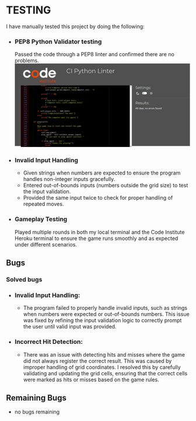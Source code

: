 # TESTING
I have manually tested this project by doing the following:
+ ### PEP8 Python Validator testing
    Passed the code through a PEP8 linter and confirmed there are no problems.
    ![PEP8 Python Validator testing](images/testing.jpg)
+ ### Invalid Input Handling
    + Given strings when numbers are expected to ensure the program handles non-integer inputs gracefully.
    + Entered out-of-bounds inputs (numbers outside the grid size) to test the input validation.
    + Provided the same input twice to check for proper handling of repeated moves.
+ ### Gameplay Testing
    Played multiple rounds in both my local terminal and the Code Institute Heroku terminal to ensure the game runs smoothly and as expected under different scenarios.

## Bugs
### Solved bugs
+ ### Invalid Input Handling:
    + The program failed to properly handle invalid inputs, such as strings when numbers were expected or out-of-bounds numbers. This issue was fixed by refining the input validation logic to correctly prompt the user until valid input was provided.
+ ### Incorrect Hit Detection:
    + There was an issue with detecting hits and misses where the game did not always register the correct result. This was caused by improper handling of grid coordinates. I resolved this by carefully validating and updating the grid cells, ensuring that the correct cells were marked as hits or misses based on the game rules.

## Remaining Bugs
+ no bugs remaining

